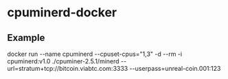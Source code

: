 # cpuminerd-docker
## Example

docker run --name cpuminerd --cpuset-cpus="1,3" -d --rm -i cpuminerd:v1.0 ./cpuminer-2.5.1/minerd --url=stratum+tcp://bitcoin.viabtc.com:3333 --userpass=unreal-coin.001:123
